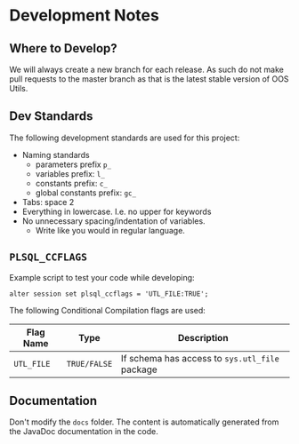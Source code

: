 # Development Notes

## Where to Develop?

We will always create a new branch for each release. As such do not make pull requests to the master branch as that is the latest stable version of OOS Utils.

## Dev Standards

The following development standards are used for this project:

- Naming standards
  - parameters prefix `p_`
  - variables prefix: `l_`
  - constants prefix: `c_`
  - global constants prefix: `gc_`
- Tabs: space 2
- Everything in lowercase. I.e. no upper for keywords
- No unnecessary spacing/indentation of variables.
  - Write like you would in regular language.

## `PLSQL_CCFLAGS`

Example script to test your code while developing:

`alter session set plsql_ccflags = 'UTL_FILE:TRUE';`

The following Conditional Compilation flags are used:

Flag Name | Type | Description
--- | --- | ---
`UTL_FILE` | `TRUE/FALSE` | If schema has access to `sys.utl_file` package

## Documentation

Don't modify the `docs` folder. The content is automatically generated from the JavaDoc documentation in the code.
